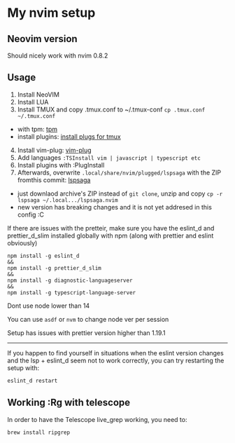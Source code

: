 # My nvim setup

## Neovim version

Should nicely work with nvim 0.8.2

## Usage

1. Install NeoVIM
2. Install LUA
3. Install TMUX and copy .tmux.conf to ~/.tmux-conf `cp .tmux.conf ~/.tmux.conf`
  - with tpm: [tpm](https://github.com/tmux-plugins/tpm)
  - install plugins: [install plugs for tmux](https://github.com/tmux-plugins/tpm#installing-plugins)
4. Install vim-plug: [vim-plug](https://github.com/junegunn/vim-plug)
5. Add languages `:TSInstall vim | javascript | typescript etc`
6. Install plugins with :PlugInstall
7. Afterwards, overwrite `.local/share/nvim/plugged/lspsaga` with the ZIP fromthis commit: [lspsaga](https://github.com/glepnir/lspsaga.nvim/commit/b7b4777369b441341b2dcd45c738ea4167c11c9e)
  - just downlaod archive's ZIP instead of `git clone`, unzip and copy `cp -r lspsaga ~/.local.../lspsaga.nvim`
  - new version has breaking changes and it is not yet addresed in this config :C


If there are issues with the pretteir, make sure you have the eslint_d and prettier_d_slim installed globally with npm (along with prettier and eslint obviously)

```
npm install -g eslint_d
&&
npm install -g prettier_d_slim
&&
npm install -g diagnostic-languageserver
&&
npm install -g typescript-language-server
```

Dont use node lower than 14

You can use `asdf` or `nvm` to change node ver per session

Setup has issues with prettier version higher than 1.19.1

---

If you happen to find yourself in situations when the eslint version changes and the lsp + eslint_d seem not to work correctly, you can try restarting the setup with:

```bash
eslint_d restart
```

## Working :Rg with telescope

In order to have the Telescope live_grep working, you need to:

```
brew install ripgrep
```
